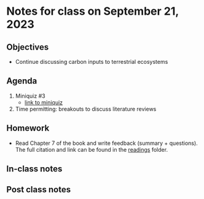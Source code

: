 # Notes for class on September 21, 2023

## Objectives
- Continue discussing carbon inputs to terrestrial ecosystems

## Agenda
1. Miniquiz #3
	- [link to miniquiz](../miniquizzes/miniquiz3_09.21.2023.pdf)
2. Time permitting: breakouts to discuss literature reviews

## Homework
- Read Chapter 7 of the book and write feedback (summary + questions). 
The full citation and link can be found in the 
[readings](../readings) folder.

## In-class notes

## Post class notes

